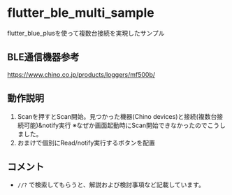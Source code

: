 # flutter_ble_multi_sample
flutter_blue_plusを使って複数台接続を実現したサンプル

## BLE通信機器参考

https://www.chino.co.jp/products/loggers/mf500b/


## 動作説明
1. Scanを押すとScan開始。見つかった機器(Chino devices)と接続(複数台接続可能)&notify実行
※なぜか画面起動時にScan開始できなかったのでこうしました。
2. おまけで個別にRead/notify実行するボタンを配置


## コメント

- `//?` で検索してもらうと、解説および検討事項など記載しています。
